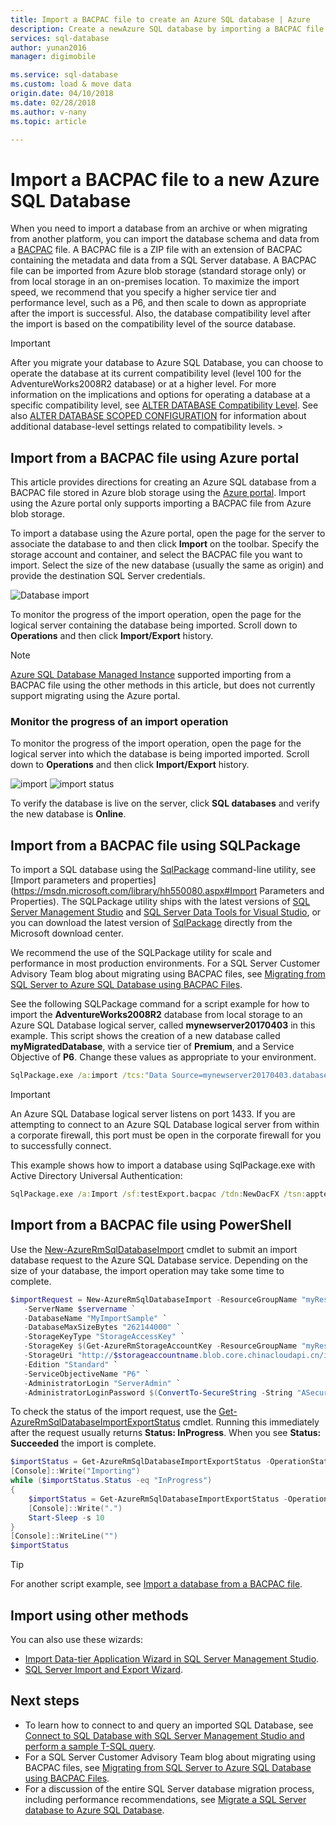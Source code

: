 ```yaml
---
title: Import a BACPAC file to create an Azure SQL database | Azure
description: Create a newAzure SQL database by importing a BACPAC file.
services: sql-database
author: yunan2016
manager: digimobile

ms.service: sql-database
ms.custom: load & move data
origin.date: 04/10/2018
ms.date: 02/28/2018
ms.author: v-nany
ms.topic: article

---
```

# Import a BACPAC file to a new Azure SQL Database

When you need to import a database from an archive or when migrating from another platform, you can import the database schema and data from a [BACPAC](https://msdn.microsoft.com/library/ee210546.aspx#Anchor_4) file. A BACPAC file is a ZIP file with an extension of BACPAC containing the metadata and data from a SQL Server database. A BACPAC file can be imported from Azure blob storage (standard storage only) or from local storage in an on-premises location. To maximize the import speed, we recommend that you specify a higher service tier and performance level, such as a P6, and then scale to down as appropriate after the import is successful. Also, the database compatibility level after the import is based on the compatibility level of the source database. 

> [!IMPORTANT] 
> After you migrate your database to Azure SQL Database, you can choose to operate the database at its current compatibility level (level 100 for the AdventureWorks2008R2 database) or at a higher level. For more information on the implications and options for operating a database at a specific compatibility level, see [ALTER DATABASE Compatibility Level](https://docs.microsoft.com/sql/t-sql/statements/alter-database-transact-sql-compatibility-level). See also [ALTER DATABASE SCOPED CONFIGURATION](https://docs.microsoft.com/sql/t-sql/statements/alter-database-scoped-configuration-transact-sql) for information about additional database-level settings related to compatibility levels.   >

## Import from a BACPAC file using Azure portal

This article provides directions for creating an Azure SQL database from a BACPAC file stored in Azure blob storage using the [Azure portal](https://portal.azure.cn). Import using the Azure portal only supports importing a BACPAC file from Azure blob storage.

To import a database using the Azure portal, open the page for the server to associate the database to and then click **Import** on the toolbar. Specify the storage account and container, and select the BACPAC file you want to import. Select the size of the new database (usually the same as origin) and provide the destination SQL Server credentials.  

   ![Database import](./media/sql-database-import/import.png)

To monitor the progress of the import operation, open the page for the logical server containing the database being imported. Scroll down to **Operations** and then click **Import/Export** history.

> [!NOTE]
> [Azure SQL Database Managed Instance](sql-database-managed-instance.md) supported importing from a BACPAC file using the other methods in this article, but does not currently support migrating using the Azure portal.

### Monitor the progress of an import operation

To monitor the progress of the import operation, open the page for the logical server into which the database is being imported imported. Scroll down to **Operations** and then click **Import/Export** history.
   
   ![import](./media/sql-database-import/import-history.png)
   ![import status](./media/sql-database-import/import-status.png)

To verify the database is live on the server, click **SQL databases** and verify the new database is **Online**.

## Import from a BACPAC file using SQLPackage

To import a SQL database using the [SqlPackage](https://msdn.microsoft.com/library/hh550080.aspx) command-line utility, see [Import parameters and properties](https://msdn.microsoft.com/library/hh550080.aspx#Import Parameters and Properties). The SQLPackage utility ships with the latest versions of [SQL Server Management Studio](https://msdn.microsoft.com/library/mt238290.aspx) and [SQL Server Data Tools for Visual Studio](https://msdn.microsoft.com/library/mt204009.aspx), or you can download the latest version of [SqlPackage](https://www.microsoft.com/download/details.aspx?id=53876) directly from the Microsoft download center.

We recommend the use of the SQLPackage utility for scale and performance in most production environments. For a SQL Server Customer Advisory Team blog about migrating using BACPAC files, see [Migrating from SQL Server to Azure SQL Database using BACPAC Files](https://blogs.msdn.microsoft.com/sqlcat/2016/10/20/migrating-from-sql-server-to-azure-sql-database-using-bacpac-files/).

See the following SQLPackage command for a script example for how to import the **AdventureWorks2008R2** database from local storage to an Azure SQL Database logical server, called **mynewserver20170403** in this example. This script shows the creation of a new database called **myMigratedDatabase**, with a service tier of **Premium**, and a Service Objective of **P6**. Change these values as appropriate to your environment.

```cmd
SqlPackage.exe /a:import /tcs:"Data Source=mynewserver20170403.database.chinacloudapi.cn;Initial Catalog=myMigratedDatabase;User Id=ServerAdmin;Password=<change_to_your_password>" /sf:AdventureWorks2008R2.bacpac /p:DatabaseEdition=Premium /p:DatabaseServiceObjective=P6
```

> [!IMPORTANT]
> An Azure SQL Database logical server listens on port 1433. If you are attempting to connect to an Azure SQL Database logical server from within a corporate firewall, this port must be open in the corporate firewall for you to successfully connect.
>

This example shows how to import a database using SqlPackage.exe with Active Directory Universal Authentication:

```cmd
SqlPackage.exe /a:Import /sf:testExport.bacpac /tdn:NewDacFX /tsn:apptestserver.database.chinacloudapi.cn /ua:True /tid:"apptest.partner.onmschina.cn"
```

## Import from a BACPAC file using PowerShell

Use the [New-AzureRmSqlDatabaseImport](https://docs.microsoft.com/powershell/module/azurerm.sql/new-azurermsqldatabaseimport) cmdlet to submit an import database request to the Azure SQL Database service. Depending on the size of your database, the import operation may take some time to complete.

 ```powershell
 $importRequest = New-AzureRmSqlDatabaseImport -ResourceGroupName "myResourceGroup" `
    -ServerName $servername `
    -DatabaseName "MyImportSample" `
    -DatabaseMaxSizeBytes "262144000" `
    -StorageKeyType "StorageAccessKey" `
    -StorageKey $(Get-AzureRmStorageAccountKey -ResourceGroupName "myResourceGroup" -StorageAccountName $storageaccountname).Value[0] `
    -StorageUri "http://$storageaccountname.blob.core.chinacloudapi.cn/importsample/sample.bacpac" `
    -Edition "Standard" `
    -ServiceObjectiveName "P6" `
    -AdministratorLogin "ServerAdmin" `
    -AdministratorLoginPassword $(ConvertTo-SecureString -String "ASecureP@assw0rd" -AsPlainText -Force)

 ```

To check the status of the import request, use the [Get-AzureRmSqlDatabaseImportExportStatus](https://docs.microsoft.com/powershell/module/azurerm.sql/get-azurermsqldatabaseimportexportstatus) cmdlet. Running this immediately after the request usually returns **Status: InProgress**. When you see **Status: Succeeded** the import is complete.

```powershell
$importStatus = Get-AzureRmSqlDatabaseImportExportStatus -OperationStatusLink $importRequest.OperationStatusLink
[Console]::Write("Importing")
while ($importStatus.Status -eq "InProgress")
{
    $importStatus = Get-AzureRmSqlDatabaseImportExportStatus -OperationStatusLink $importRequest.OperationStatusLink
    [Console]::Write(".")
    Start-Sleep -s 10
}
[Console]::WriteLine("")
$importStatus
```

> [!TIP]
For another script example, see [Import a database from a BACPAC file](scripts/sql-database-import-from-bacpac-powershell.md).

## Import using other methods

You can also use these wizards:

- [Import Data-tier Application Wizard in SQL Server Management Studio](https://docs.microsoft.com/sql/relational-databases/data-tier-applications/import-a-bacpac-file-to-create-a-new-user-database#using-the-import-data-tier-application-wizard).
- [SQL Server Import and Export Wizard](https://docs.microsoft.com/sql/integration-services/import-export-data/start-the-sql-server-import-and-export-wizard).

## Next steps
* To learn how to connect to and query an imported SQL Database, see [Connect to SQL Database with SQL Server Management Studio and perform a sample T-SQL query](sql-database-connect-query-ssms.md).
* For a SQL Server Customer Advisory Team blog about migrating using BACPAC files, see [Migrating from SQL Server to Azure SQL Database using BACPAC Files](https://blogs.msdn.microsoft.com/sqlcat/2016/10/20/migrating-from-sql-server-to-azure-sql-database-using-bacpac-files/).
* For a discussion of the entire SQL Server database migration process, including performance recommendations, see [Migrate a SQL Server database to Azure SQL Database](sql-database-cloud-migrate.md).
